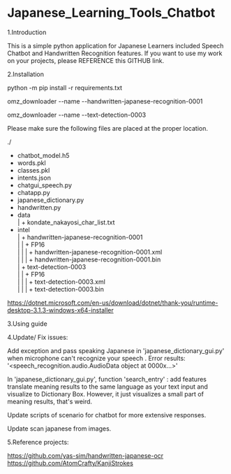 # Japanese_Learning_Tools_Chatbot
1.Introduction

This is a simple python application for Japanese Learners included Speech Chatbot and Handwritten Recognition features.
If you want to use my work on your projects, please REFERENCE this GITHUB link.

2.Installation

python -m pip install -r requirements.txt

omz_downloader --name --handwritten-japanese-recognition-0001
  
omz_downloader --name --text-detection-0003
  
 Please make sure the following files are placed at the proper location.


./
+ chatbot_model.h5
+ words.pkl
+ classes.pkl
+ intents.json
+ chatgui_speech.py
+ chatapp.py
+ japanese_dictionary.py
+ handwritten.py  
+ data  
| + kondate_nakayosi_char_list.txt  
+ intel  
| + handwritten-japanese-recognition-0001  
| | + FP16  
| | | + handwritten-japanese-recognition-0001.xml  
| | | + handwritten-japanese-recognition-0001.bin  
| + text-detection-0003  
| | + FP16  
| | | + text-detection-0003.xml  
| | | + text-detection-0003.bin

https://dotnet.microsoft.com/en-us/download/dotnet/thank-you/runtime-desktop-3.1.3-windows-x64-installer


3.Using guide

4.Update/ Fix issues:

Add exception and pass speaking Japanese in 'japanese_dictionary_gui.py' when microphone can't recognize your speech . Error results: '<speech_recognition.audio.AudioData object at 0000x...>'

In 'japanese_dictionary_gui.py', function 'search_entry' : add features translate meaning results to the same language as your text input and visualize to Dictionary Box. However, it just visualizes a small part of meaning results, that's weird.

Update scripts of scenario for chatbot for more extensive responses.

Update scan japanese from images.

5.Reference projects:

https://github.com/yas-sim/handwritten-japanese-ocr
https://github.com/AtomCrafty/KanjiStrokes
